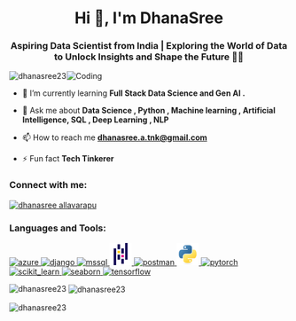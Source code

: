 <h1 align="center">Hi 👋, I'm DhanaSree</h1>
<h3 align="center">Aspiring Data Scientist from India | Exploring the World of Data to Unlock Insights and Shape the Future 🚀✨</h3>
<img align="right" alt="Coding" width="400" src="https://user-images.githubusercontent.com/74038190/213760705-0d5bf320-4f43-4352-b74b-0889ae726bf7.gif">

<p align="left"> <img src="https://komarev.com/ghpvc/?username=dhanasree23&label=Profile%20views&color=0e75b6&style=flat" alt="dhanasree23" /> </p>

- 🌱 I’m currently learning **Full Stack Data Science and Gen AI .**

- 💬 Ask me about **Data Science , Python , Machine learning , Artificial Intelligence, SQL , Deep Learning , NLP**

- 📫 How to reach me **dhanasree.a.tnk@gmail.com**

- ⚡ Fun fact **Tech Tinkerer**

<h3 align="left">Connect with me:</h3>
<p align="left">
<a href="https://linkedin.com/in/dhanasree allavarapu" target="blank"><img align="center" src="https://raw.githubusercontent.com/rahuldkjain/github-profile-readme-generator/master/src/images/icons/Social/linked-in-alt.svg" alt="dhanasree allavarapu" height="30" width="40" /></a>
</p>

<h3 align="left">Languages and Tools:</h3>
<p align="left"> <a href="https://azure.microsoft.com/en-in/" target="_blank" rel="noreferrer"> <img src="https://www.vectorlogo.zone/logos/microsoft_azure/microsoft_azure-icon.svg" alt="azure" width="40" height="40"/> </a> <a href="https://www.djangoproject.com/" target="_blank" rel="noreferrer"> <img src="https://cdn.worldvectorlogo.com/logos/django.svg" alt="django" width="40" height="40"/> </a> <a href="https://www.microsoft.com/en-us/sql-server" target="_blank" rel="noreferrer"> <img src="https://www.svgrepo.com/show/303229/microsoft-sql-server-logo.svg" alt="mssql" width="40" height="40"/> </a> <a href="https://pandas.pydata.org/" target="_blank" rel="noreferrer"> <img src="https://raw.githubusercontent.com/devicons/devicon/2ae2a900d2f041da66e950e4d48052658d850630/icons/pandas/pandas-original.svg" alt="pandas" width="40" height="40"/> </a> <a href="https://postman.com" target="_blank" rel="noreferrer"> <img src="https://www.vectorlogo.zone/logos/getpostman/getpostman-icon.svg" alt="postman" width="40" height="40"/> </a> <a href="https://www.python.org" target="_blank" rel="noreferrer"> <img src="https://raw.githubusercontent.com/devicons/devicon/master/icons/python/python-original.svg" alt="python" width="40" height="40"/> </a> <a href="https://pytorch.org/" target="_blank" rel="noreferrer"> <img src="https://www.vectorlogo.zone/logos/pytorch/pytorch-icon.svg" alt="pytorch" width="40" height="40"/> </a> <a href="https://scikit-learn.org/" target="_blank" rel="noreferrer"> <img src="https://upload.wikimedia.org/wikipedia/commons/0/05/Scikit_learn_logo_small.svg" alt="scikit_learn" width="40" height="40"/> </a> <a href="https://seaborn.pydata.org/" target="_blank" rel="noreferrer"> <img src="https://seaborn.pydata.org/_images/logo-mark-lightbg.svg" alt="seaborn" width="40" height="40"/> </a> <a href="https://www.tensorflow.org" target="_blank" rel="noreferrer"> <img src="https://www.vectorlogo.zone/logos/tensorflow/tensorflow-icon.svg" alt="tensorflow" width="40" height="40"/> </a> </p>

<p><img align="left" src="https://github-readme-stats.vercel.app/api/top-langs?username=dhanasree23&show_icons=true&locale=en&layout=compact" alt="dhanasree23" /></p>

<p>&nbsp;<img align="center" src="https://github-readme-stats.vercel.app/api?username=dhanasree23&show_icons=true&locale=en" alt="dhanasree23" /></p>

<p><img align="center" src="https://github-readme-streak-stats.herokuapp.com/?user=dhanasree23&" alt="dhanasree23" /></p>
